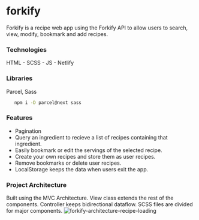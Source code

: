 # forkify
Forkify is a recipe web app using the Forkify API to allow users to search, view, modify, bookmark and add recipes.

### Technologies

HTML - SCSS - JS - Netlify

### Libraries

Parcel, Sass

```sh
   npm i -D parcel@next sass
```


### Features

* Pagination
* Query an ingredient to recieve a list of recipes containing that ingredient.
* Easily bookmark or edit the servings of the selected recipe.
* Create your own recipes and store them as user recipes.
* Remove bookmarks or delete user recipes.
* LocalStorage keeps the data when users exit the app.


### Project Architecture

Built using the MVC Architecture. View class extends the rest of the components. Controller keeps bidirectional dataflow. SCSS files are divided for major components.
![forkify-architecture-recipe-loading](https://user-images.githubusercontent.com/100485656/234034236-a7d9e28c-3ce2-40df-8987-788ec396926f.png)
